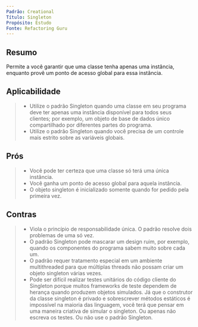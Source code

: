 ```yaml
---
Padrão: Creational
Título: Singleton
Propósito: Estudo
Fonte: Refactoring Guru
---
```


## Resumo
Permite a você garantir que uma classe tenha apenas uma instância, enquanto provê um ponto de acesso global para essa instância.

## Aplicabilidade
> * Utilize o padrão Singleton quando uma classe em seu programa deve ter apenas uma instância disponível para todos seus clientes; por exemplo, um objeto de base de dados único compartilhado por diferentes partes do programa.
> * Utilize o padrão Singleton quando você precisa de um controle mais estrito sobre as variáveis globais.

## Prós
> * Você pode ter certeza que uma classe só terá uma única instância.
> * Você ganha um ponto de acesso global para aquela instância.
> * O objeto singleton é inicializado somente quando for pedido pela primeira vez.

## Contras
> * Viola o princípio de responsabilidade única. O padrão resolve dois problemas de uma só vez.
> * O padrão Singleton pode mascarar um design ruim, por exemplo, quando os componentes do programa sabem muito sobre cada um.
> * O padrão requer tratamento especial em um ambiente multithreaded para que múltiplas threads não possam criar um objeto singleton várias vezes.
> * Pode ser difícil realizar testes unitários do código cliente do Singleton porque muitos frameworks de teste dependem de herança quando produzem objetos simulados. Já que o construtor da classe singleton é privado e sobrescrever métodos estáticos é impossível na maioria das linguagem, você terá que pensar em uma maneira criativa de simular o singleton. Ou apenas não escreva os testes. Ou não use o padrão Singleton.